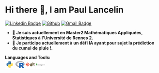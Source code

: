 <!--
**plancelin/plancelin** is a ✨ _special_ ✨ repository because its `README.md` (this file) appears on your GitHub profile.

Here are some ideas to get you started:

- 🔭 I’m currently working on ...
- 🌱 I’m currently learning ...
- 👯 I’m looking to collaborate on ...
- 🤔 I’m looking for help with ...
- 💬 Ask me about ...
- 📫 How to reach me: ...
- 😄 Pronouns: ...
- ⚡ Fun fact: ...
-->

# Hi there 👋, I am Paul Lancelin

[![Linkedin Badge](https://img.shields.io/badge/LinkedIn-0077B5?style=for-the-badge&logo=linkedin&logoColor=white)](https://www.linkedin.com/in/paul-lancelin)
[![Github](https://img.shields.io/badge/GitHub-100000?style=for-the-badge&logo=github&logoColor=white)](https://github.com/plancelin)
[![Gmail Badge](https://img.shields.io/badge/Gmail-D14836?style=for-the-badge&logo=gmail&logoColor=white)](mailto:paul.apb.lancelin@gmail.com)

- 🔭 **Je suis actuellement en Master2 Mathématiques Appliquées, Statistiques à l'Université de Rennes 2.**
- 🌱 **Je participe actuellement à un défi IA ayant pour sujet la prédiction du cumul de pluie !.**

**Languages and Tools:**  
<img height="30" src="https://github.com/Pythunder/explore/blob/80688e429a7d4ef2fca1e82350fe8e3517d3494d/topics/python/python.png">
<img height="30" src="https://github.com/Pythunder/explore/blob/80688e429a7d4ef2fca1e82350fe8e3517d3494d/topics/r/r.png">
<img height="30" src="https://github.com/Pythunder/explore/blob/80688e429a7d4ef2fca1e82350fe8e3517d3494d/topics/git/git.png">
<img height="30" src="https://github.com/Pythunder/explore/blob/80688e429a7d4ef2fca1e82350fe8e3517d3494d/topics/mongodb/mongodb.png">


